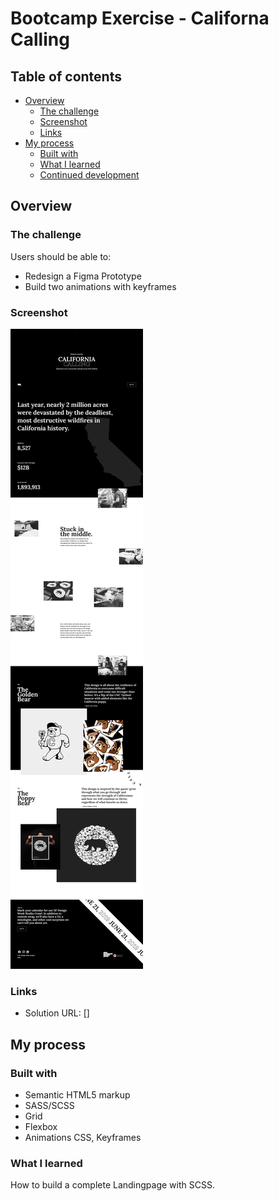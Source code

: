 # Bootcamp Exercise - Californa Calling

## Table of contents

- [Overview](#overview)
  - [The challenge](#the-challenge)
  - [Screenshot](#screenshot)
  - [Links](#links)
- [My process](#my-process)
  - [Built with](#built-with)
  - [What I learned](#what-i-learned)
  - [Continued development](#continued-development)

## Overview

### The challenge

Users should be able to:

- Redesign a Figma Prototype
- Build two animations with keyframes

### Screenshot

![](./screenshot.png)

### Links

- Solution URL: []

## My process

### Built with

- Semantic HTML5 markup
- SASS/SCSS
- Grid
- Flexbox
- Animations CSS, Keyframes

### What I learned

How to build a complete Landingpage with SCSS.
